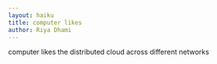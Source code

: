 ```yaml
---
layout: haiku
title: computer likes
author: Riya Dhami
---
```


computer likes the
distributed cloud across
different networks
